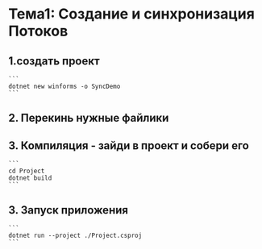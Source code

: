 # Тема1: Создание и синхронизация Потоков 


## 1.cоздать проект

    ```
    dotnet new winforms -o SyncDemo
    ```

## 2. Перекинь нужные файлики 

## 3. Компиляция - зайди в проект и собери его

    ```
    cd Project
    dotnet build 
    ```

## 3. Запуск приложения 
    ```
    dotnet run --project ./Project.csproj
    ```